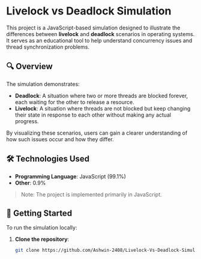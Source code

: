 # Livelock vs Deadlock Simulation

This project is a JavaScript-based simulation designed to illustrate the differences between **livelock** and **deadlock** scenarios in operating systems. It serves as an educational tool to help understand concurrency issues and thread synchronization problems.

## 🔍 Overview

The simulation demonstrates:

- **Deadlock**: A situation where two or more threads are blocked forever, each waiting for the other to release a resource.
- **Livelock**: A situation where threads are not blocked but keep changing their state in response to each other without making any actual progress.

By visualizing these scenarios, users can gain a clearer understanding of how such issues occur and how they differ.

## 🛠️ Technologies Used

- **Programming Language**: JavaScript (99.1%)
- **Other**: 0.9%

> Note: The project is implemented primarily in JavaScript.

## 🚀 Getting Started

To run the simulation locally:

1. **Clone the repository**:

   ```bash
   git clone https://github.com/Ashwin-2408/Livelock-Vs-Deadlock-Simulation.git
